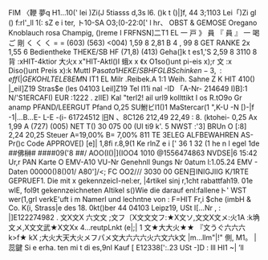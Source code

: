 FIM 〈鞭 夢q H1…10(' lei )Zi(J 5tiasss d,3s l6. ()k t ()|]f, 44 3;1103 Lei「)Zi gl () f:rl'_ll 1(: sZ e i ter, ト10-SA O3;(0-22:0[' l hr、 OBST & GEMOSE Oregano Knoblauch rosa Champig, ()reme I FRFNSN]二T1 EL 一 戸 》 員 『 員 』 一 喝 ご 剛 く く く = = (603) (563) <004) 1,59 8 2,81 B 4 , 99 8 GET RANKE 2x 1,55 6 Bedientheke THEKE/SB HF (71,8) (413) Geha(]k t es1,'S 2,59 8 3110 8 背 :xHIT-4ktior 大火x x"HIT-Aktl()I 蛾x x 《x O1so()unt pi-eis x);r 文 :x Diso()unt Preis x):k Muttl Pas$ata 1 HEKE/SBHF GLB Schi nken-3 ,:eff(| GEKOHLTE LE8E M$N IT1 EL Milr .Reibek.A 1:1 Weih. Sahne Z K HIT 410() |_eil]Z19 Stras$e (les 04103 Leil]Z19 Tel I11i nal -ID 「A-Nr- 214649 I)B]:1 N/'S1ERCAFI) EUR :1222 . zIIE) Kal "terl2! ail url9 kollttikt I os R.tO9o Gr anamp PFAND/LEERGUT Pfand O,25 SU鮒ビI1()1 MaStercar(1 ",K-U -N [)-|f -1|…B…E- L-E -(i- 61724512 旧N 、8C126 212,49 22,49 : 8. (ktohei- 0,25 Ax 1,99 A (727) (005) NET T() 30 075 00 (Ul ti9 k'. 5 NWST :'3] BRUn O [:8] 2,24 20,25 Steuer A=19,00% B= 7,00% 811 TE 3ELEG ALFBEWAHREN AS-Pr()c Code APPROVE[) [e]| 1,8fi r.8,9(1 Ke rlnZ e i [' 36 1 32 (1 he n l egel 1de ##佛榊# ####09('8 ##/ AOO(I()|](IOO4 1010 @1556474863 NVDSE|6 15:42 Ur,r PAN Karte O EMV-A10 VU-Nr Genehnll 9ungs Nr 0atum l:1.05.24 EMV - Daten 00000()8()01/ A80']/<; FC OO2/// 3030 00 GEN日INIGJIIG K/1RTE GEPRUEF1. Die mit x gekennzeicI-nel:er, |4rtikel sinj r,1cht rabattfah19. 01e wlE, fol9t gekennzeichneten AItikel s()Wie die darauf enl:falleneト' WST wer(1,grl verkE'uft i m Namerl und lechntne von : F=HIT Fr,i $che (imbH & Co. K(i, Strass|e des 18. 0kt()ber 44 04103 Leipz19, USt I[…Nr , : |]E122274982 . 文X文X 六文文 ;文フ〔X文文文フ:★X文ソ,文文X文メ:火1A :k埆文メ,X文文武★X文Xx 4…reutpLnkt (e|;| 1 文★大大火★★ 『文うぐ六六六k>f★ kX ;大火大天大火メフパメ文大六六六火六文六k文 |m…llm"|!" 側, M1。 | 蕊鍵 Si e erha. ten mi t di es,9nl Kauf [ E12338[':.23 USt -]D : lll HI1 ~| ’ll